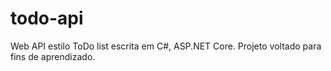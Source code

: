# todo-api
Web API estilo ToDo list escrita em C#, ASP.NET Core. Projeto voltado para fins de aprendizado.
